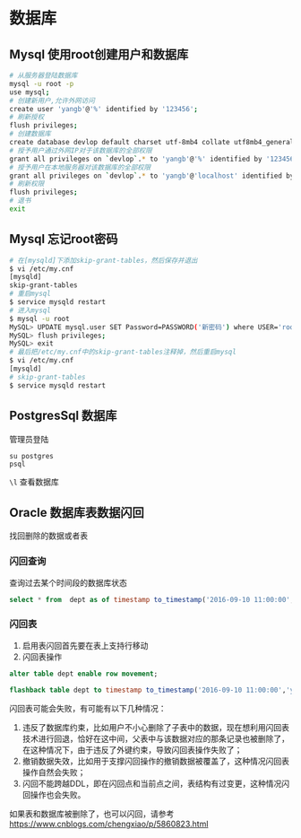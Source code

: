 # 数据库

## Mysql 使用root创建用户和数据库

```sh
# 从服务器登陆数据库
mysql -u root -p
use mysql;
# 创建新用户,允许外网访问
create user 'yangb'@'%' identified by '123456';
# 刷新授权
flush privileges;
# 创建数据库
create database devlop default charset utf-8mb4 collate utf8mb4_general_ci;
# 授予用户通过外网IP对于该数据库的全部权限
grant all privileges on `devlop`.* to 'yangb'@'%' identified by '123456';
# 授予用户在本地服务器对该数据库的全部权限
grant all privileges on `devlop`.* to 'yangb'@'localhost' identified by '123456';
# 刷新权限
flush privileges;
# 退书
exit
```

## Mysql 忘记root密码

```sh
# 在[mysqld]下添加skip-grant-tables，然后保存并退出
$ vi /etc/my.cnf
[mysqld]
skip-grant-tables
# 重启mysql
$ service mysqld restart
# 进入mysql
$ mysql -u root
MySQL> UPDATE mysql.user SET Password=PASSWORD('新密码') where USER='root';
MySQL> flush privileges;
MySQL> exit
# 最后把/etc/my.cnf中的skip-grant-tables注释掉，然后重启mysql
$ vi /etc/my.cnf
[mysqld]
# skip-grant-tables
$ service mysqld restart

```

## PostgresSql 数据库

管理员登陆
```
su postgres
psql
```

`\l` 查看数据库

## Oracle 数据库表数据闪回

找回删除的数据或者表

### 闪回查询
查询过去某个时间段的数据库状态

```sql
select * from  dept as of timestamp to_timestamp('2016-09-10 11:00:00','yyyy-mm-dd hh24:mi:ss');
```

### 闪回表

1. 启用表闪回首先要在表上支持行移动
2. 闪回表操作

```sql
alter table dept enable row movement;

flashback table dept to timestamp to_timestamp('2016-09-10 11:00:00','yyyy-mm-dd hh24:mi:ss');
```

闪回表可能会失败，有可能有以下几种情况：

1. 违反了数据库约束，比如用户不小心删除了子表中的数据，现在想利用闪回表技术进行回退，恰好在这中间，父表中与该数据对应的那条记录也被删除了，在这种情况下，由于违反了外键约束，导致闪回表操作失败了；
2. 撤销数据失效，比如用于支撑闪回操作的撤销数据被覆盖了，这种情况闪回表操作自然会失败；
3. 闪回不能跨越DDL，即在闪回点和当前点之间，表结构有过变更，这种情况闪回操作也会失败。

如果表和数据库被删除了，也可以闪回，请参考 
<https://www.cnblogs.com/chengxiao/p/5860823.html>